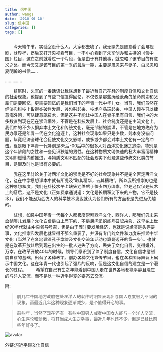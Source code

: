 ```yaml
---
title: 信中国
author: wangz
date: '2018-06-18'
slug: 信中国
categories: []
tags: []
---
```


&emsp;&emsp;今天端午节，实验室没什么人，大家都去嗨了，我无聊先是随意看了会电视剧，世界杯，然后又打开央视看节目，一不小心看到了朱军创办和主持的《信中国》栏目，这在之前就看过一个片段，但是由于有其他事，就忽略了该节目的有意义之处。而今天又是该节目的第一季的最后一期，主要是周恩来与妻子、白求恩和夏明翰的书信......

..............

&emsp;&emsp;结尾时，朱军的一番话语让我联想到了最近我自己在想的制度自信和文化自信的社会现象。他提到了有些书信值得回忆，不仅仅是那些历经沧桑的革命前辈和父辈们需要回忆，更需要回忆的是我们当下的年青一代中华儿女。当前，我们虽然在经济和科技上取得突破性发展，钱包鼓起来，技术产品玩起来，中国人现在可以肆意海外购，可以肆意飙技术，但是这并不能让中国人在骨子里有自信，我们中的大多数直到现在还在崇洋媚外，不管是在科技发展上、社会制度还是在主流文化上。我们中的不少人摒弃本土文化和传统文化，毫无节制的崇洋，不管是在地方政府为民办事还是年青一代在文化追逐上，这种社会现象如果只是少数，则本身没有问题，毕竟经济全球化会促使文化交叉影响，或多或少都会对本土文化有一定的冲击。但是眼下年青一代特别是85后-00后中的很多人对西洋文化迷之追崇，特别是这个年龄段的女性和一些见识狭隘的男性。在这种物质文明快速的极大丰富而精神文明却缓慢向前推进，与物质文明不匹配的社会现实下创建这些传统文化类的节目，是很及时也是很有必要的。

&emsp;&emsp;我在这里讨论关于对西洋文化的崇尚是不好的社会现象并不是完全否定西洋文化，这在中学思想课本中就有所提及“取其精华，去其糟粕”，所以我所推崇的也是这种思想和度。我们在科技水平上缺失还落后于很多西方国家，但是这仅仅是技术上的落后，这不是文化（正如费孝通说道：文化是长期积淀下来的产物，它不是技术），我们不能因为西方人的科学技术发达就认为他们所有的方面都是先进及优越的。

&emsp;&emsp;试想，如果中国年青一代每个人都极度崇拜西洋文化、西洋人，那我们的未来会朝哪儿发展？文化自信是自上而下的，不是民间组织能号召起来的，这早在上世纪90年代就由中央领导号召，但是由于当时要发展经济，也就是说经济是头等要事，文化推崇和发展也就显得不那么重要了，并没有专门的文件和力度来推崇中华文化（当然了在各地建设孔子学院及文化交流年活动也算是迈开的第一步）。也就是在改革开放以后到现在出生的一批人迷失了方向，丢失了文化自信，变得媚外。万幸，在改革开放40年的时候，领导们意识到了除了制度自信，文化自信才是制度自信的基础，出台了各种政策，创办各种文化宣传节目，也在各种国际舞台上展示中国文化。这在年青一代也引起了强烈的反响，但是这文化自信的建立是一个漫长的过程。
&emsp;&emsp;希望在自己有生之年能看到中国人走在世界各地都能平静且端庄的与洋人交流，而不是以一种近乎得宠的姿态去交流。

附:

> 前几年中国地方政府在处理洋人的案件时明显表现出与国人态度极为不同的现象，而最近几年这种现象逐渐减少，是个值得开心的事。

> 前些年，当然了现在还有，有些中国男人或者中国女人能与一个洋人交流，心生喜悦和骄傲，将其当成人生之幸事，最近几年也还不少，但是已经比前些年好多了。

![avatar](http://img.redocn.com/sheji/20141020/gudianzhongguowenhuahaibao_3279299.jpg)

外链:<a href="http://cpc.people.com.cn/n1/2016/0713/c64094-28548844.html"  target="_blank">习近平谈文化自信</a>


